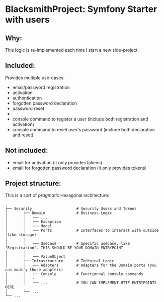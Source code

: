 # BlacksmithProject: Symfony Starter with users

## Why:

This logic is re-implemented each time I start a new side-project.

## Included:

Provides multiple use-cases:

- email/password registration
- activation
- authentication
- forgotten password declaration
- password reset
- 
- console command to register a user (include both registration and activation)
- console command to reset user's password (include both declaration and reset)

## Not included:

- email for activation (it only provides tokens)
- email for forgotten password declaration (it only provides tokens)

## Project structure:

This is a sort of _pragmatic_ Hexagonal architecture:

```
.
├── Security                    # Security Users and Tokens
│       ├── Domain              # Business Logic
│       │   ├── ...
│       │   ├── Exception       
│       │   ├── Model           
│       │   ├── Ports           # Interfaces to interact with outside (like storage)
│       │   │
│       │   ├── UseCase         # Specific useCase, like "Registration". THIS SHOULD BE YOUR DOMAIN ENTRYPOINT
│       │   │
│       │   └── ValueObject
│       ├── Infrastructure      # Technical Logic
│       │   ├── Adapters        # Adapters for the Domain ports (you can modify those adapters)
│       │   ├── Console         # Functionnal console commands
│       │   ├
│       │   └── ...             # YOU CAN IMPLEMENT HTTP ENTRYPOINTS HERE
│       └── ...
└── ...
```
